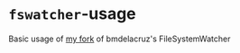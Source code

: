 # `fswatcher`-usage
Basic usage of [my fork](https://github.com/felix91gr/FileSystemWatcher) of bmdelacruz's FileSystemWatcher

